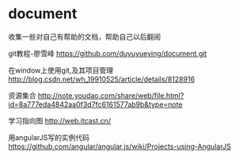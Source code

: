 # document
收集一些对自己有帮助的文档，帮助自己以后翻阅

git教程-廖雪峰
https://github.com/duyuyueying/document.git

在window上使用git,及其项目管理
http://blog.csdn.net/wh_19910525/article/details/8128916

资源集合
http://note.youdao.com/share/web/file.html?id=8a777eda4842aa0f3d7fc6161577ab9b&type=note

学习指向图
http://web.itcast.cn/

用angularJS写的实例代码
https://github.com/angular/angular.js/wiki/Projects-using-AngularJS
